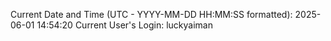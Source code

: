 Current Date and Time (UTC - YYYY-MM-DD HH:MM:SS formatted): 2025-06-01 14:54:20
Current User's Login: luckyaiman
